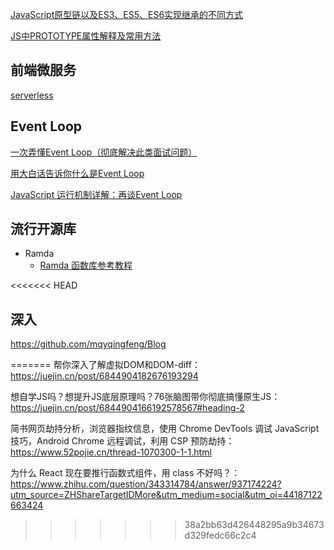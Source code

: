 [JavaScript原型链以及ES3、ES5、ES6实现继承的不同方式](https://blog.csdn.net/sunqunsunqun/article/details/62219444)

[JS中PROTOTYPE属性解释及常用方法](https://www.cnblogs.com/wulihong/p/8906231.html)

## 前端微服务

[serverless](https://www.jianshu.com/p/92632d6c2269)

## Event Loop

[一次弄懂Event Loop（彻底解决此类面试问题）](https://zhuanlan.zhihu.com/p/55511602)

[用大白话告诉你什么是Event Loop](https://www.cnblogs.com/lentoo/p/10245598.html)

[JavaScript 运行机制详解：再谈Event Loop](http://www.ruanyifeng.com/blog/2014/10/event-loop.html)

## 流行开源库

* Ramda
  * [Ramda 函数库参考教程](http://www.ruanyifeng.com/blog/2017/03/ramda.html)

<<<<<<< HEAD
## 深入

https://github.com/mqyqingfeng/Blog

=======
帮你深入了解虚拟DOM和DOM-diff：https://juejin.cn/post/6844904182676193294

想自学JS吗？想提升JS底层原理吗？76张脑图带你彻底搞懂原生JS：https://juejin.cn/post/6844904166192578567#heading-2

简书网页劫持分析，浏览器指纹信息，使用 Chrome DevTools 调试 JavaScript 技巧，Android Chrome 远程调试，利用 CSP 预防劫持：https://www.52pojie.cn/thread-1070300-1-1.html

为什么 React 现在要推行函数式组件，用 class 不好吗？：https://www.zhihu.com/question/343314784/answer/937174224?utm_source=ZHShareTargetIDMore&utm_medium=social&utm_oi=44187122663424
>>>>>>> 38a2bb63d426448295a9b34673d329fedc66c2c4
